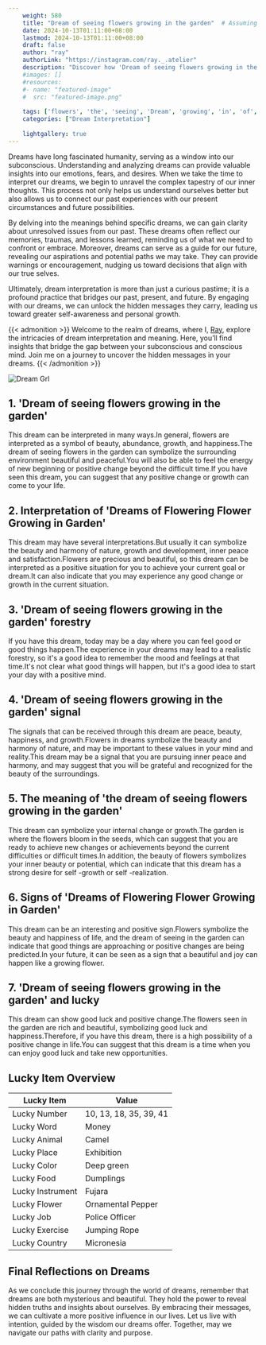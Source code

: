 ```yaml
---
    weight: 580
    title: "Dream of seeing flowers growing in the garden"  # Assuming 'title' column exists
    date: 2024-10-13T01:11:00+08:00
    lastmod: 2024-10-13T01:11:00+08:00
    draft: false
    author: "ray"
    authorLink: "https://instagram.com/ray._.atelier"
    description: "Discover how 'Dream of seeing flowers growing in the garden' can interpret your future and uncover its significant meanings in your life."
    #images: []
    #resources:
    #- name: "featured-image"
    #  src: "featured-image.png"
    
    tags: ['flowers', 'the', 'seeing', 'Dream', 'growing', 'in', 'of', 'garden']
    categories: ["Dream Interpretation"]
    
    lightgallery: true
---
```

    
Dreams have long fascinated humanity, serving as a window into our subconscious. Understanding and analyzing dreams can provide valuable insights into our emotions, fears, and desires. When we take the time to interpret our dreams, we begin to unravel the complex tapestry of our inner thoughts. This process not only helps us understand ourselves better but also allows us to connect our past experiences with our present circumstances and future possibilities.

By delving into the meanings behind specific dreams, we can gain clarity about unresolved issues from our past. These dreams often reflect our memories, traumas, and lessons learned, reminding us of what we need to confront or embrace. Moreover, dreams can serve as a guide for our future, revealing our aspirations and potential paths we may take. They can provide warnings or encouragement, nudging us toward decisions that align with our true selves.

Ultimately, dream interpretation is more than just a curious pastime; it is a profound practice that bridges our past, present, and future. By engaging with our dreams, we can unlock the hidden messages they carry, leading us toward greater self-awareness and personal growth.

{{< admonition >}}
Welcome to the realm of dreams, where I, [Ray](https://instagram.com/ray._.atelier), explore the intricacies of dream interpretation and meaning. Here, you’ll find insights that bridge the gap between your subconscious and conscious mind. Join me on a journey to uncover the hidden messages in your dreams.
{{< /admonition >}}

![Dream Grl](https://cdn.pixabay.com/photo/2017/11/02/03/35/gothic-2910057_1280.jpg "Dream Grl")

## 1. 'Dream of seeing flowers growing in the garden'
This dream can be interpreted in many ways.In general, flowers are interpreted as a symbol of beauty, abundance, growth, and happiness.The dream of seeing flowers in the garden can symbolize the surrounding environment beautiful and peaceful.You will also be able to feel the energy of new beginning or positive change beyond the difficult time.If you have seen this dream, you can suggest that any positive change or growth can come to your life.

## 2. Interpretation of 'Dreams of Flowering Flower Growing in Garden'
This dream may have several interpretations.But usually it can symbolize the beauty and harmony of nature, growth and development, inner peace and satisfaction.Flowers are precious and beautiful, so this dream can be interpreted as a positive situation for you to achieve your current goal or dream.It can also indicate that you may experience any good change or growth in the current situation.

## 3. 'Dream of seeing flowers growing in the garden' forestry
If you have this dream, today may be a day where you can feel good or good things happen.The experience in your dreams may lead to a realistic forestry, so it's a good idea to remember the mood and feelings at that time.It's not clear what good things will happen, but it's a good idea to start your day with a positive mind.

## 4. 'Dream of seeing flowers growing in the garden' signal
The signals that can be received through this dream are peace, beauty, happiness, and growth.Flowers in dreams symbolize the beauty and harmony of nature, and may be important to these values in your mind and reality.This dream may be a signal that you are pursuing inner peace and harmony, and may suggest that you will be grateful and recognized for the beauty of the surroundings.

## 5. The meaning of 'the dream of seeing flowers growing in the garden'
This dream can symbolize your internal change or growth.The garden is where the flowers bloom in the seeds, which can suggest that you are ready to achieve new changes or achievements beyond the current difficulties or difficult times.In addition, the beauty of flowers symbolizes your inner beauty or potential, which can indicate that this dream has a strong desire for self -growth or self -realization.

## 6. Signs of 'Dreams of Flowering Flower Growing in Garden'
This dream can be an interesting and positive sign.Flowers symbolize the beauty and happiness of life, and the dream of seeing in the garden can indicate that good things are approaching or positive changes are being predicted.In your future, it can be seen as a sign that a beautiful and joy can happen like a growing flower.

## 7. 'Dream of seeing flowers growing in the garden' and lucky
This dream can show good luck and positive change.The flowers seen in the garden are rich and beautiful, symbolizing good luck and happiness.Therefore, if you have this dream, there is a high possibility of a positive change in life.You can suggest that this dream is a time when you can enjoy good luck and take new opportunities.

## Lucky Item Overview
| Lucky Item          | Value              |
|---------------|--------------------|
| Lucky Number        | 10, 13, 18, 35, 39, 41  |
| Lucky Word          | Money |
| Lucky Animal        | Camel |
| Lucky Place         | Exhibition     |
| Lucky Color         | Deep green     |
| Lucky Food          | Dumplings      |
| Lucky Instrument    | Fujara |
| Lucky Flower        | Ornamental Pepper    |
| Lucky Job           | Police Officer       |
| Lucky Exercise      | Jumping Rope  |
| Lucky Country       | Micronesia    |


##  Final Reflections on Dreams

As we conclude this journey through the world of dreams, remember that dreams are both mysterious and beautiful. They hold the power to reveal hidden truths and insights about ourselves. By embracing their messages, we can cultivate a more positive influence in our lives. Let us live with intention, guided by the wisdom our dreams offer. Together, may we navigate our paths with clarity and purpose.

